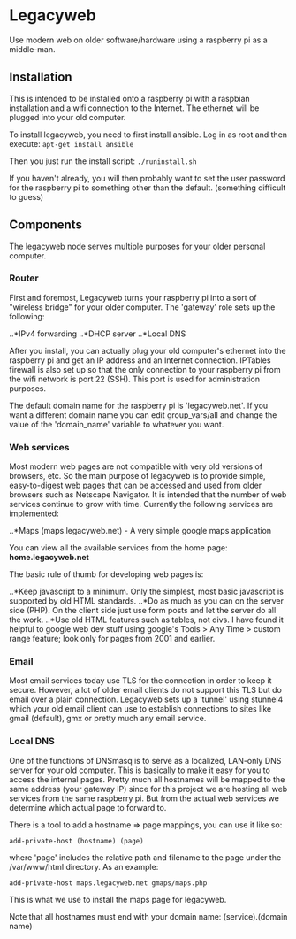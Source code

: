 # Legacyweb
Use modern web on older software/hardware using a raspberry pi as a middle-man.

## Installation
This is intended to be installed onto a raspberry pi with a raspbian installation and a wifi connection to the Internet. The ethernet will be plugged into your old computer.

To install legacyweb, you need to first install ansible. Log in as root and then execute:
`apt-get install ansible`

Then you just run the install script:
`./runinstall.sh`

If you haven't already, you will then probably want to set the user password for the raspberry pi to something other than the default. (something difficult to guess)

## Components
The legacyweb node serves multiple purposes for your older personal computer.

### Router
First and foremost, Legacyweb turns your raspberry pi into a sort of "wireless bridge" for your older computer. The 'gateway' role sets up the following:

..*IPv4 forwarding
..*DHCP server
..*Local DNS

After you install, you can actually plug your old computer's ethernet into the raspberry pi and get an IP address and an Internet connection. IPTables firewall is also set up so that the only connection to your raspberry pi from the wifi network is port 22 (SSH). This port is used for administration purposes.

The default domain name for the raspberry pi is 'legacyweb.net'.
If you want a different domain name you can edit group_vars/all and change the value of the 'domain_name' variable to whatever you want.

### Web services
Most modern web pages are not compatible with very old versions of browsers, etc. So the main purpose of legacyweb is to provide simple, easy-to-digest web pages that can be accessed and used from older browsers such as Netscape Navigator. It is intended that the number of web services continue to grow with time. Currently the following services are implemented:

..*Maps (maps.legacyweb.net) - A very simple google maps application

You can view all the available services from the home page: **home.legacyweb.net**

The basic rule of thumb for developing web pages is:

..*Keep javascript to a minimum. Only the simplest, most basic javascript is supported by old HTML standards.
..*Do as much as you can on the server side (PHP). On the client side just use form posts and let the server do all the work.
..*Use old HTML features such as tables, not divs.
I have found it helpful to google web dev stuff using google's Tools > Any Time > custom range feature; look only for pages from 2001 and earlier.

### Email
Most email services today use TLS for the connection in order to keep it secure. However, a lot of older email clients do not support this TLS but do email over a plain connection. Legacyweb sets up a 'tunnel' using stunnel4 which your old email client can use to establish connections to sites like gmail (default), gmx or pretty much any email service.

### Local DNS
One of the functions of DNSmasq is to serve as a localized, LAN-only DNS server for your old computer. This is basically to make it easy for you to access the internal pages. Pretty much all hostnames will be mapped to the same address (your gateway IP) since for this project we are hosting all web services from the same raspberry pi. But from the actual web services we determine which actual page to forward to.

There is a tool to add a hostname => page mappings, you can use it like so:

`add-private-host (hostname) (page)`

where 'page' includes the relative path and filename to the page under the /var/www/html directory. As an example:

`add-private-host maps.legacyweb.net gmaps/maps.php`

This is what we use to install the maps page for legacyweb.

Note that all hostnames must end with your domain name: (service).(domain name)
